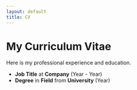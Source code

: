 ```yaml
---
layout: default
title: CV
---
```

# My Curriculum Vitae

Here is my professional experience and education.

- **Job Title** at **Company** (Year - Year)
- **Degree** in **Field** from **University** (Year)
